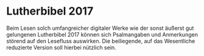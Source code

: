 # Lutherbibel 2017
Beim Lesen solch umfangreicher digitaler Werke wie der sonst äußerst gut gelungenen Lutherbibel 2017 können sich Psalmangaben und Anmerkungen störend auf den Lesefluss auswirken. Die beiliegende, auf das Wesentliche reduzierte Version soll hierbei nützlich sein.